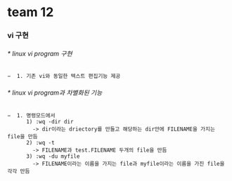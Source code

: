 # team 12


### vi 구현
###### * linux vi program 구현
    −  1. 기존 vi와 동일한 텍스트 편집기능 제공
    
###### * linux vi program과 차별화된 기능
    −  1. 명령모드에서
          1) :wq -dir dir 
            -> dir이라는 driectory를 만들고 해당하는 dir안에 FILENAME을 가지는 file을 만듬
          2) :wq -t
            -> FILENAME과 test.FILENAME 두개의 file을 만듬
          3) :wq -du myfile
            -> FILENAME이라는 이름을 가지는 file과 myfile이라는 이름을 가진 file을 각각 만듬
